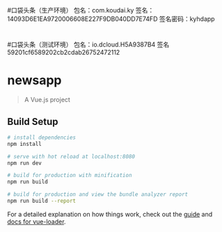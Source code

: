 #口袋头条（生产环境）
包名：com.koudai.ky
签名：14093D6E1EA9720006608E227F9DB040DD7E74FD
签名密码：kyhdapp
#
#口袋头条（测试环境）
包名：io.dcloud.H5A9387B4
签名 59201cf6589202cb2cdab26752472112

# newsapp

> A Vue.js project

## Build Setup

``` bash
# install dependencies
npm install

# serve with hot reload at localhost:8080
npm run dev

# build for production with minification
npm run build

# build for production and view the bundle analyzer report
npm run build --report
```

For a detailed explanation on how things work, check out the [guide](http://vuejs-templates.github.io/webpack/) and [docs for vue-loader](http://vuejs.github.io/vue-loader).
